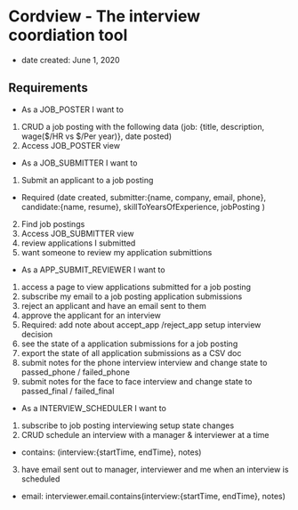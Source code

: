 # Cordview - The interview coordiation tool
- date created: June 1, 2020

## Requirements
- As a JOB_POSTER I want to 

1. CRUD a job posting with the following data (job: {title, description, wage($/HR vs $/Per year)}, date posted) 
2. Access JOB_POSTER view

- As a JOB_SUBMITTER I want to 

1. Submit an applicant to a job posting
* Required (date created, submitter:{name, company, email, phone}, candidate:{name, resume}, skillToYearsOfExperience, jobPosting )
2. Find job postings
3. Access JOB_SUBMITTER view
4. review applications I submitted
5. want someone to review my application submittions


- As a APP_SUBMIT_REVIEWER I want to 

1. access a page to view applications submitted for a job posting
2. subscribe my email to a job posting application submissions
3. reject an applicant and have an email sent to them
4. approve the applicant for an interview
5. Required: add note about accept_app /reject_app setup interview decision
6. see the state of a application submissions for a job posting
7. export the state of all application submissions as a CSV doc
8. submit notes for the phone interview interview and change state to passed_phone / failed_phone
8. submit notes for the face to face interview and change state to passed_final / failed_final

- As a INTERVIEW_SCHEDULER I want to 

1. subscribe to job posting interviewing setup state changes
2. CRUD schedule an interview with a manager & interviewer at a time
* contains: (interview:{startTime, endTime}, notes)
3. have email sent out to manager, interviewer and me when an interview is scheduled
* email: interviewer.email.contains(interview:{startTime, endTime}, notes)
